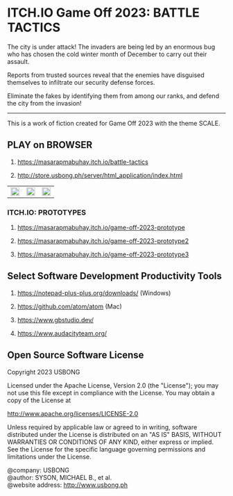 # ITCH.IO Game Off 2023: BATTLE TACTICS

The city is under attack! The invaders are being led by an enormous bug who has chosen the cold winter month of December to carry out their assault.

Reports from trusted sources reveal that the enemies have disguised themselves to infiltrate our security defense forces.

Eliminate the fakes by identifying them from among our ranks, and defend the city from the invasion!

***

This is a work of fiction created for Game Off 2023 with the theme SCALE.

## PLAY on BROWSER

1) https://masarapmabuhay.itch.io/battle-tactics

2) http://store.usbong.ph/server/html_application/index.html

<table>
 <tr>
  <td>
<img src="https://github.com/usbong/game-off-2023/blob/main/webpage/usbongGameOff2023HowToPlay.png" width="100%">  
  </td>
  <td>
<img src="https://github.com/usbong/game-off-2023/blob/main/webpage/usbongGameOff2023Gameplay.png" width="100%">   
  </td>
  <td>
<img src="https://github.com/usbong/game-off-2023/blob/main/webpage/usbongGameOff2023Gameplay2.png" width="100%">
  </td>
 </tr>

</table>




### ITCH.IO: PROTOTYPES

1) https://masarapmabuhay.itch.io/game-off-2023-prototype

2) https://masarapmabuhay.itch.io/game-off-2023-prototype2


3) https://masarapmabuhay.itch.io/game-off-2023-prototype3


## Select Software Development Productivity Tools

1) https://notepad-plus-plus.org/downloads/ (Windows)
 
2) https://github.com/atom/atom (Mac)

3) https://www.gbstudio.dev/

4) https://www.audacityteam.org/

## Open Source Software License

Copyright 2023 USBONG

Licensed under the Apache License, Version 2.0 (the "License"); you may not use this file except in compliance with the License. You may obtain a copy of the License at

   http://www.apache.org/licenses/LICENSE-2.0
  
Unless required by applicable law or agreed to in writing, software distributed under the License is distributed on an "AS IS" BASIS, WITHOUT WARRANTIES OR CONDITIONS OF ANY KIND, either express or implied. See the License for the specific language governing permissions and limitations under the License.

@company: USBONG<br/>
@author: SYSON, MICHAEL B., et al.<br/>
@website address: http://www.usbong.ph<br/>
